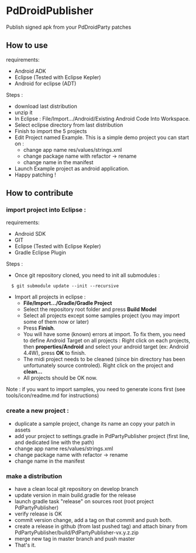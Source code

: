 # PdDroidPublisher
Publish signed apk from your PdDroidParty patches

## How to use

requirements:
- Android ADK
- Eclipse (Tested with Eclipse Kepler)
- Android for eclipse (ADT)

Steps :
* download last distribution
* unzip it
* In Eclipse : File/Import.../Android/Existing Android Code Into Workspace.
* Select eclipse directory from last distribution
* Finish to import the 5 projects
* Edit Project named Example. This is a simple demo project you can start on :
  - change app name res/values/strings.xml
  - change package name with refactor -> rename
  - change name in the manifest
* Launch Example project as android application.
* Happy patching !

## How to contribute

### import project into Eclipse :

requirements:
- Android SDK
- GIT
- Eclipse (Tested with Eclipse Kepler)
- Gradle Eclipse Plugin

Steps :
- Once git repository cloned, you need to init all submodules :
```  
  $ git submodule update --init --recursive
```
- Import all projects in eclipse :
  - **File/Import.../Gradle/Gradle Project**
  - Select the repository root folder and press **Build Model**
  - Select all projects except some samples project (you may import some of them now or later)
  - Press **Finish**.
  - You will have some (known) errors at import. To fix them, you need to define Android Target on all projects : Right click on each projects, then **properties/Android** and select your android target (ex: Android 4.4W), press **OK** to finish.
  - The midi project needs to be cleaned (since bin directory has been unfortunately source controled). Right click on the project and **clean...**
  - All projects should be OK now.

Note : if you want to import samples, you need to generate icons first (see tools/icon/readme.md for instructions)

### create a new project :

- duplicate a sample project, change its name an copy your patch in assets
- add your project to settings.gradle in PdPartyPublisher project (first line, and dedicated line with the path)
- change app name res/values/strings.xml
- change package name with refactor -> rename
- change name in the manifest

### make a distribution

* have a clean local git repository on develop branch
* update version in main build.gradle for the release
* launch gradle task "release" on sources root (root project PdPartyPublisher)
* verify release is OK
* commit version change, add a tag on that commit and push both.
* create a release in github (from last pushed tag) and attach binary from PdPartyPublisher/build/PdPartyPublisher-vx.y.z.zip
* merge new tag in master branch and push master
* That's it.
